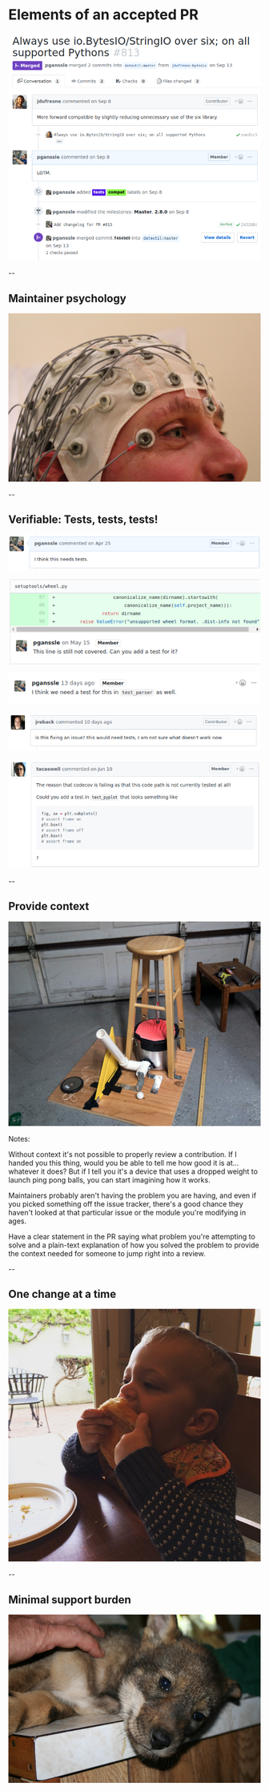 # Elements of an accepted PR

<img src="images/accepted-pr.png"
    alt="An accepted pull request"
    id="ghscreenshot"
    />

--

## Maintainer psychology

<img id="splash"
     src="external-images/psychology-testing.jpg"
     alt="An image of a person wearing a cap covered in electrodes"
     style="max-height: 750px"
     />

<!-- ["'Volunteer Duty' Psychology Testing"](https://www.flickr.com/photos/tim_uk/8135755109) by [Tim Sheerman-Chase](https://www.flickr.com/people/tim_uk/) is licensed under [CC BY 2.0](https://creativecommons.org/licenses/by/2.0) -->

--

## Verifiable: Tests, tests, tests!

<img src="images/needs-tests/needs-tests-00.png"
     alt="Screen capture of pganssle asking for tests"
     id="ghscreenshot"
     />

<img src="images/needs-tests/needs-tests-line-00.png"
     alt="Screen capture of pganssle asking for tests"
     id="ghscreenshot"
     /> <fragment/>

<img src="images/needs-tests/needs-tests-line-01.png"
     alt="Screen capture of pganssle asking for tests"
     id="ghscreenshot"
     /> <fragment/>

<img src="images/needs-tests/needs-tests-jr-00.png"
     alt="Screen capture of jreback asking for tests"
     id="ghscreenshot"
     /> <fragment/>

<img src="images/needs-tests/needs-tests-tc-00.png"
     alt="Screen capture of pganssle asking for tests"
     id="ghscreenshot"
     /> <fragment/>


--

## Provide context

<img id="splash"
     src="external-images/contraption.jpg"
     alt="A complicated-looking contraption made from household items"
     style="max-height: 750px"
     />

<!-- ["2015-03-05 contraption"](https://www.flickr.com/photos/29233640@N07/16707597726) by [Robert Couse-Baker](https://www.flickr.com/people/29233640@N07/) is licensed under [CC BY 2.0](https://creativecommons.org/licenses/by/2.0) -->

Notes:

Without context it's not possible to properly review a contribution. If I handed you this thing, would you be able to tell me how good it is at... whatever it does? But if I tell you it's a device that uses a dropped weight to launch ping pong balls, you can start imagining how it works.

Maintainers probably aren't having the problem you are having, and even if you picked something off the issue tracker, there's a good chance they haven't looked at that particular issue or the module you're modifying in ages.

Have a clear statement in the PR saying what problem you're attempting to solve and a plain-text explanation of how you solved the problem to provide the context needed for someone to jump right into a review.

--

## One change at a time

<img id="splash"
     src="external-images/eating-too-much.jpg"
     alt="A child eating a too-large pastry"
     style="max-height: 750px"
     />

<!-- [\"2015-03-05 contraption\"](https://www.flickr.com/photos/29233640@N07/16707597726) by [Robert Couse-Baker](https://www.flickr.com/people/29233640@N07/) is licensed under [CC BY 2.0](https://creativecommons.org/licenses/by/2.0) -->

--

## Minimal support burden

<img id="splash"
     src="external-images/wolf-puppy-01.jpg"
     alt="An image of a red wolf puppy on a table"
     style="max-height: 750px"
     />

<!-- ["Red wolf puppy"](https://www.flickr.com/photos/trackthepack/7747990586) by [Red Wolf](https://www.flickr.com/people/trackthepack/) is licensed under [CC BY 2.0](https://creativecommons.org/licenses/by/2.0) -->
<!-- ["Red wolf puppy"](https://www.flickr.com/photos/trackthepack/7747771604) by [Red Wolf](https://www.flickr.com/people/trackthepack/) is licensed under [CC BY 2.0](https://creativecommons.org/licenses/by/2.0) -->


